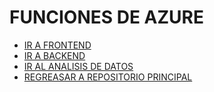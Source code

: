 # FUNCIONES DE AZURE



- [IR A FRONTEND](../Frontend/README.md)
- [IR A BACKEND](../Backend/README.md)
- [IR AL ANALISIS DE DATOS](../AnalisisDatos/README.md)
- [REGREASAR A REPOSITORIO PRINCIPAL](../README.md)